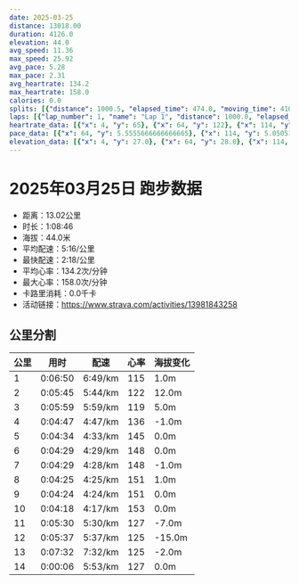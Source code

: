 ```yaml
---
date: 2025-03-25
distance: 13018.00
duration: 4126.0
elevation: 44.0
avg_speed: 11.36
max_speed: 25.92
avg_pace: 5.28
max_pace: 2.31
avg_heartrate: 134.2
max_heartrate: 158.0
calories: 0.0
splits: [{"distance": 1000.5, "elapsed_time": 474.0, "moving_time": 410.0, "average_speed": 2.44, "pace": 6.83061475409836, "average_heartrate": 115.01098901098901, "elevation_difference": 1.0, "split_number": 1}, {"distance": 1001.5, "elapsed_time": 345.0, "moving_time": 345.0, "average_speed": 2.9, "pace": 5.747137931034483, "average_heartrate": 122.43440233236151, "elevation_difference": 12.0, "split_number": 2}, {"distance": 998.5, "elapsed_time": 381.0, "moving_time": 359.0, "average_speed": 2.78, "pace": 5.9952158273381295, "average_heartrate": 119.01408450704226, "elevation_difference": 5.0, "split_number": 3}, {"distance": 999.5, "elapsed_time": 287.0, "moving_time": 287.0, "average_speed": 3.48, "pace": 4.789281609195402, "average_heartrate": 136.0801393728223, "elevation_difference": -1.0, "split_number": 4}, {"distance": 1003.0, "elapsed_time": 274.0, "moving_time": 274.0, "average_speed": 3.66, "pace": 4.553743169398906, "average_heartrate": 145.33941605839416, "elevation_difference": 0.0, "split_number": 5}, {"distance": 998.5, "elapsed_time": 269.0, "moving_time": 269.0, "average_speed": 3.71, "pace": 4.492371967654986, "average_heartrate": 148.1189591078067, "elevation_difference": 0.0, "split_number": 6}, {"distance": 1001.5, "elapsed_time": 269.0, "moving_time": 269.0, "average_speed": 3.72, "pace": 4.4802956989247305, "average_heartrate": 148.13011152416357, "elevation_difference": -1.0, "split_number": 7}, {"distance": 999.0, "elapsed_time": 265.0, "moving_time": 265.0, "average_speed": 3.77, "pace": 4.420875331564987, "average_heartrate": 151.07924528301888, "elevation_difference": 1.0, "split_number": 8}, {"distance": 998.5, "elapsed_time": 264.0, "moving_time": 264.0, "average_speed": 3.78, "pace": 4.409179894179894, "average_heartrate": 151.06439393939394, "elevation_difference": 0.0, "split_number": 9}, {"distance": 1002.0, "elapsed_time": 258.0, "moving_time": 258.0, "average_speed": 3.88, "pace": 4.295541237113402, "average_heartrate": 153.22868217054264, "elevation_difference": 0.0, "split_number": 10}, {"distance": 999.0, "elapsed_time": 404.0, "moving_time": 330.0, "average_speed": 3.03, "pace": 5.50056105610561, "average_heartrate": 127.32288401253919, "elevation_difference": -7.0, "split_number": 11}, {"distance": 998.5, "elapsed_time": 337.0, "moving_time": 337.0, "average_speed": 2.96, "pace": 5.630641891891892, "average_heartrate": 125.49253731343283, "elevation_difference": -15.0, "split_number": 12}, {"distance": 1001.0, "elapsed_time": 452.0, "moving_time": 452.0, "average_speed": 2.21, "pace": 7.541493212669683, "average_heartrate": 125.70777479892762, "elevation_difference": -2.0, "split_number": 13}, {"distance": 17.0, "elapsed_time": 6.0, "moving_time": 6.0, "average_speed": 2.83, "pace": 5.889293286219081, "average_heartrate": 127.0, "elevation_difference": 0.0, "split_number": 14}]
laps: [{"lap_number": 1, "name": "Lap 1", "distance": 1000.0, "elapsed_time": 472.0, "moving_time": 408.0, "average_speed": 2.45, "pace": 6.80273469387755, "average_heartrate": 113.125, "max_heartrate": 127, "start_date": "2025-03-25 19:17:58+00:00", "elevation_difference": 11.0}, {"lap_number": 2, "name": "Lap 2", "distance": 1000.0, "elapsed_time": 344.0, "moving_time": 344.0, "average_speed": 2.91, "pace": 5.7273883161512025, "average_heartrate": 122.875, "max_heartrate": 126, "start_date": "2025-03-25 19:25:52+00:00", "elevation_difference": 14.0}, {"lap_number": 3, "name": "Lap 3", "distance": 1000.0, "elapsed_time": 381.0, "moving_time": 360.0, "average_speed": 2.78, "pace": 5.9952158273381295, "average_heartrate": 117.75, "max_heartrate": 132, "start_date": "2025-03-25 19:31:37+00:00", "elevation_difference": 7.0}, {"lap_number": 4, "name": "Lap 4", "distance": 1000.0, "elapsed_time": 286.0, "moving_time": 286.0, "average_speed": 3.5, "pace": 4.761914285714285, "average_heartrate": 137.42857142857142, "max_heartrate": 144, "start_date": "2025-03-25 19:37:58+00:00", "elevation_difference": 0.0}, {"lap_number": 5, "name": "Lap 5", "distance": 1000.0, "elapsed_time": 273.0, "moving_time": 273.0, "average_speed": 3.66, "pace": 4.553743169398906, "average_heartrate": 145.625, "max_heartrate": 152, "start_date": "2025-03-25 19:42:45+00:00", "elevation_difference": 2.0}, {"lap_number": 6, "name": "Lap 6", "distance": 1000.0, "elapsed_time": 269.0, "moving_time": 269.0, "average_speed": 3.72, "pace": 4.4802956989247305, "average_heartrate": 148.875, "max_heartrate": 152, "start_date": "2025-03-25 19:47:19+00:00", "elevation_difference": 0.0}, {"lap_number": 7, "name": "Lap 7", "distance": 1000.0, "elapsed_time": 268.0, "moving_time": 268.0, "average_speed": 3.73, "pace": 4.46828418230563, "average_heartrate": 148.57142857142858, "max_heartrate": 151, "start_date": "2025-03-25 19:51:48+00:00", "elevation_difference": 2.0}, {"lap_number": 8, "name": "Lap 8", "distance": 1000.0, "elapsed_time": 265.0, "moving_time": 265.0, "average_speed": 3.77, "pace": 4.420875331564987, "average_heartrate": 151.0, "max_heartrate": 154, "start_date": "2025-03-25 19:56:16+00:00", "elevation_difference": 0.0}, {"lap_number": 9, "name": "Lap 9", "distance": 1000.0, "elapsed_time": 264.0, "moving_time": 264.0, "average_speed": 3.79, "pace": 4.39754617414248, "average_heartrate": 151.5, "max_heartrate": 155, "start_date": "2025-03-25 20:00:42+00:00", "elevation_difference": 0.0}, {"lap_number": 10, "name": "Lap 10", "distance": 1000.0, "elapsed_time": 257.0, "moving_time": 257.0, "average_speed": 3.89, "pace": 4.284498714652956, "average_heartrate": 153.42857142857142, "max_heartrate": 156, "start_date": "2025-03-25 20:05:06+00:00", "elevation_difference": 0.0}, {"lap_number": 11, "name": "Lap 11", "distance": 1000.0, "elapsed_time": 404.0, "moving_time": 331.0, "average_speed": 3.02, "pace": 5.518774834437085, "average_heartrate": 126.625, "max_heartrate": 154, "start_date": "2025-03-25 20:09:24+00:00", "elevation_difference": 2.0}, {"lap_number": 12, "name": "Lap 12", "distance": 1000.0, "elapsed_time": 337.0, "moving_time": 337.0, "average_speed": 2.97, "pace": 5.611683501683501, "average_heartrate": 124.875, "max_heartrate": 127, "start_date": "2025-03-25 20:16:08+00:00", "elevation_difference": 2.0}, {"lap_number": 13, "name": "Lap 13", "distance": 1000.0, "elapsed_time": 451.0, "moving_time": 451.0, "average_speed": 2.22, "pace": 7.507522522522521, "average_heartrate": 127.42857142857143, "max_heartrate": 133, "start_date": "2025-03-25 20:21:45+00:00", "elevation_difference": 8.0}, {"lap_number": 14, "name": "Lap 14", "distance": 18.74, "elapsed_time": 6.0, "moving_time": 6.0, "average_speed": 3.12, "pace": 5.341891025641025, "average_heartrate": 134.2, "max_heartrate": 158.0, "start_date": "2025-03-25 20:29:17+00:00", "elevation_difference": 0.0}]
heartrate_data: [{"x": 4, "y": 65}, {"x": 64, "y": 122}, {"x": 114, "y": 122}, {"x": 161, "y": 114}, {"x": 245, "y": 124}, {"x": 353, "y": 127}, {"x": 402, "y": 115}, {"x": 446, "y": 116}, {"x": 487, "y": 125}, {"x": 542, "y": 115}, {"x": 588, "y": 125}, {"x": 628, "y": 126}, {"x": 668, "y": 123}, {"x": 715, "y": 123}, {"x": 759, "y": 124}, {"x": 803, "y": 122}, {"x": 846, "y": 132}, {"x": 903, "y": 111}, {"x": 954, "y": 118}, {"x": 997, "y": 118}, {"x": 1041, "y": 121}, {"x": 1085, "y": 122}, {"x": 1159, "y": 99}, {"x": 1199, "y": 121}, {"x": 1238, "y": 132}, {"x": 1276, "y": 134}, {"x": 1315, "y": 133}, {"x": 1352, "y": 139}, {"x": 1388, "y": 140}, {"x": 1425, "y": 140}, {"x": 1461, "y": 144}, {"x": 1498, "y": 141}, {"x": 1535, "y": 140}, {"x": 1571, "y": 143}, {"x": 1607, "y": 144}, {"x": 1643, "y": 148}, {"x": 1677, "y": 147}, {"x": 1711, "y": 150}, {"x": 1747, "y": 152}, {"x": 1782, "y": 148}, {"x": 1817, "y": 148}, {"x": 1852, "y": 149}, {"x": 1887, "y": 152}, {"x": 1922, "y": 151}, {"x": 1957, "y": 148}, {"x": 1993, "y": 147}, {"x": 2028, "y": 148}, {"x": 2063, "y": 145}, {"x": 2099, "y": 150}, {"x": 2134, "y": 149}, {"x": 2170, "y": 144}, {"x": 2204, "y": 150}, {"x": 2239, "y": 151}, {"x": 2273, "y": 151}, {"x": 2308, "y": 150}, {"x": 2343, "y": 149}, {"x": 2378, "y": 152}, {"x": 2412, "y": 151}, {"x": 2446, "y": 154}, {"x": 2481, "y": 152}, {"x": 2515, "y": 154}, {"x": 2550, "y": 146}, {"x": 2584, "y": 151}, {"x": 2619, "y": 151}, {"x": 2654, "y": 150}, {"x": 2688, "y": 149}, {"x": 2723, "y": 152}, {"x": 2757, "y": 151}, {"x": 2791, "y": 153}, {"x": 2825, "y": 155}, {"x": 2859, "y": 153}, {"x": 2893, "y": 150}, {"x": 2927, "y": 154}, {"x": 2961, "y": 156}, {"x": 2994, "y": 156}, {"x": 3027, "y": 153}, {"x": 3061, "y": 152}, {"x": 3094, "y": 154}, {"x": 3202, "y": 107}, {"x": 3244, "y": 121}, {"x": 3286, "y": 124}, {"x": 3330, "y": 126}, {"x": 3369, "y": 131}, {"x": 3423, "y": 128}, {"x": 3473, "y": 122}, {"x": 3518, "y": 125}, {"x": 3561, "y": 126}, {"x": 3604, "y": 127}, {"x": 3646, "y": 125}, {"x": 3694, "y": 124}, {"x": 3743, "y": 126}, {"x": 3782, "y": 122}, {"x": 3824, "y": 124}, {"x": 3866, "y": 133}, {"x": 3909, "y": 122}, {"x": 3951, "y": 128}, {"x": 4010, "y": 128}, {"x": 4152, "y": 133}, {"x": 4196, "y": 126}, {"x": 4245, "y": 122}]
pace_data: [{"x": 64, "y": 5.5555666666666665}, {"x": 114, "y": 5.050515151515151}, {"x": 161, "y": 7.575772727272726}, {"x": 245, "y": 7.246391304347826}, {"x": 353, "y": 4.761914285714285}, {"x": 402, "y": 6.6666799999999995}, {"x": 446, "y": 5.050515151515151}, {"x": 487, "y": 5.5555666666666665}, {"x": 542, "y": 6.6666799999999995}, {"x": 588, "y": 5.376354838709677}, {"x": 628, "y": 5.208343749999999}, {"x": 668, "y": 4.629638888888889}, {"x": 715, "y": 6.41026923076923}, {"x": 759, "y": 5.376354838709677}, {"x": 803, "y": 5.5555666666666665}, {"x": 846, "y": 5.5555666666666665}, {"x": 903, "y": 6.944458333333333}, {"x": 954, "y": 4.901970588235294}, {"x": 997, "y": 5.5555666666666665}, {"x": 1041, "y": 6.6666799999999995}, {"x": 1085, "y": 5.747137931034483}, {"x": 1159, "y": 4.901970588235294}, {"x": 1199, "y": 5.050515151515151}, {"x": 1238, "y": 4.901970588235294}, {"x": 1276, "y": 5.050515151515151}, {"x": 1315, "y": 4.629638888888889}, {"x": 1352, "y": 4.504513513513513}, {"x": 1388, "y": 4.504513513513513}, {"x": 1425, "y": 4.761914285714285}, {"x": 1461, "y": 4.761914285714285}, {"x": 1498, "y": 4.901970588235294}, {"x": 1535, "y": 4.901970588235294}, {"x": 1571, "y": 4.761914285714285}, {"x": 1607, "y": 4.629638888888889}, {"x": 1643, "y": 4.504513513513513}, {"x": 1677, "y": 4.385973684210526}, {"x": 1711, "y": 4.385973684210526}, {"x": 1747, "y": 4.761914285714285}, {"x": 1782, "y": 4.385973684210526}, {"x": 1817, "y": 4.629638888888889}, {"x": 1852, "y": 4.504513513513513}, {"x": 1887, "y": 4.2735128205128206}, {"x": 1922, "y": 4.761914285714285}, {"x": 1957, "y": 4.761914285714285}, {"x": 1993, "y": 4.761914285714285}, {"x": 2028, "y": 4.385973684210526}, {"x": 2063, "y": 4.385973684210526}, {"x": 2099, "y": 4.504513513513513}, {"x": 2134, "y": 4.2735128205128206}, {"x": 2170, "y": 4.629638888888889}, {"x": 2204, "y": 4.504513513513513}, {"x": 2239, "y": 4.385973684210526}, {"x": 2273, "y": 4.629638888888889}, {"x": 2308, "y": 4.504513513513513}, {"x": 2343, "y": 4.385973684210526}, {"x": 2378, "y": 4.166675}, {"x": 2412, "y": 4.385973684210526}, {"x": 2446, "y": 4.504513513513513}, {"x": 2481, "y": 4.504513513513513}, {"x": 2515, "y": 4.761914285714285}, {"x": 2550, "y": 4.2735128205128206}, {"x": 2584, "y": 4.166675}, {"x": 2619, "y": 4.504513513513513}, {"x": 2654, "y": 4.385973684210526}, {"x": 2688, "y": 4.385973684210526}, {"x": 2723, "y": 4.504513513513513}, {"x": 2757, "y": 4.385973684210526}, {"x": 2791, "y": 4.385973684210526}, {"x": 2825, "y": 4.166675}, {"x": 2859, "y": 4.2735128205128206}, {"x": 2893, "y": 4.385973684210526}, {"x": 2927, "y": 4.385973684210526}, {"x": 2961, "y": 4.166675}, {"x": 2994, "y": 4.385973684210526}, {"x": 3027, "y": 4.385973684210526}, {"x": 3061, "y": 4.166675}, {"x": 3094, "y": 4.166675}, {"x": 3202, "y": 144.92782608695651}, {"x": 3244, "y": 4.761914285714285}, {"x": 3286, "y": 5.5555666666666665}, {"x": 3330, "y": 5.208343749999999}, {"x": 3369, "y": 4.901970588235294}, {"x": 3423, "y": 13.888916666666667}, {"x": 3473, "y": 5.208343749999999}, {"x": 3518, "y": 6.172851851851851}, {"x": 3561, "y": 5.208343749999999}, {"x": 3604, "y": 5.050515151515151}, {"x": 3646, "y": 6.172851851851851}, {"x": 3694, "y": 5.5555666666666665}, {"x": 3743, "y": 7.246391304347826}, {"x": 3782, "y": 5.050515151515151}, {"x": 3824, "y": 5.5555666666666665}, {"x": 3866, "y": 5.5555666666666665}, {"x": 3909, "y": 5.050515151515151}, {"x": 3951, "y": 5.376354838709677}, {"x": 4010, "y": 17.749414270500534}, {"x": 4152, "y": 5.747137931034483}, {"x": 4196, "y": 5.208343749999999}, {"x": 4245, "y": 5.208343749999999}]
elevation_data: [{"x": 4, "y": 27.0}, {"x": 64, "y": 28.0}, {"x": 114, "y": 30.0}, {"x": 161, "y": 28.0}, {"x": 245, "y": 27.0}, {"x": 353, "y": 27.0}, {"x": 402, "y": 27.0}, {"x": 446, "y": 27.0}, {"x": 487, "y": 28.0}, {"x": 542, "y": 29.0}, {"x": 588, "y": 33.0}, {"x": 628, "y": 35.0}, {"x": 668, "y": 33.0}, {"x": 715, "y": 36.0}, {"x": 759, "y": 38.0}, {"x": 803, "y": 39.0}, {"x": 846, "y": 42.0}, {"x": 903, "y": 44.0}, {"x": 954, "y": 44.0}, {"x": 997, "y": 43.0}, {"x": 1041, "y": 42.0}, {"x": 1085, "y": 43.0}, {"x": 1159, "y": 45.0}, {"x": 1199, "y": 45.0}, {"x": 1238, "y": 45.0}, {"x": 1276, "y": 44.0}, {"x": 1315, "y": 44.0}, {"x": 1352, "y": 44.0}, {"x": 1388, "y": 44.0}, {"x": 1425, "y": 44.0}, {"x": 1461, "y": 44.0}, {"x": 1498, "y": 44.0}, {"x": 1535, "y": 44.0}, {"x": 1571, "y": 44.0}, {"x": 1607, "y": 44.0}, {"x": 1643, "y": 44.0}, {"x": 1677, "y": 44.0}, {"x": 1711, "y": 44.0}, {"x": 1747, "y": 44.0}, {"x": 1782, "y": 45.0}, {"x": 1817, "y": 44.0}, {"x": 1852, "y": 44.0}, {"x": 1887, "y": 44.0}, {"x": 1922, "y": 44.0}, {"x": 1957, "y": 45.0}, {"x": 1993, "y": 44.0}, {"x": 2028, "y": 45.0}, {"x": 2063, "y": 44.0}, {"x": 2099, "y": 44.0}, {"x": 2134, "y": 45.0}, {"x": 2170, "y": 45.0}, {"x": 2204, "y": 43.0}, {"x": 2239, "y": 44.0}, {"x": 2273, "y": 43.0}, {"x": 2308, "y": 43.0}, {"x": 2343, "y": 43.0}, {"x": 2378, "y": 43.0}, {"x": 2412, "y": 43.0}, {"x": 2446, "y": 44.0}, {"x": 2481, "y": 43.0}, {"x": 2515, "y": 44.0}, {"x": 2550, "y": 44.0}, {"x": 2584, "y": 44.0}, {"x": 2619, "y": 43.0}, {"x": 2654, "y": 44.0}, {"x": 2688, "y": 44.0}, {"x": 2723, "y": 44.0}, {"x": 2757, "y": 43.0}, {"x": 2791, "y": 44.0}, {"x": 2825, "y": 44.0}, {"x": 2859, "y": 43.0}, {"x": 2893, "y": 44.0}, {"x": 2927, "y": 44.0}, {"x": 2961, "y": 43.0}, {"x": 2994, "y": 43.0}, {"x": 3027, "y": 44.0}, {"x": 3061, "y": 44.0}, {"x": 3094, "y": 44.0}, {"x": 3202, "y": 43.0}, {"x": 3244, "y": 42.0}, {"x": 3286, "y": 40.0}, {"x": 3330, "y": 41.0}, {"x": 3369, "y": 41.0}, {"x": 3423, "y": 40.0}, {"x": 3473, "y": 39.0}, {"x": 3518, "y": 35.0}, {"x": 3561, "y": 34.0}, {"x": 3604, "y": 33.0}, {"x": 3646, "y": 29.0}, {"x": 3694, "y": 31.0}, {"x": 3743, "y": 29.0}, {"x": 3782, "y": 25.0}, {"x": 3824, "y": 22.0}, {"x": 3866, "y": 21.0}, {"x": 3909, "y": 21.0}, {"x": 3951, "y": 21.0}, {"x": 4010, "y": 18.0}, {"x": 4152, "y": 22.0}, {"x": 4196, "y": 22.0}, {"x": 4245, "y": 21.0}]
---
```


# 2025年03月25日 跑步数据

- 距离：13.02公里
- 时长：1:08:46
- 海拔：44.0米
- 平均配速：5:16/公里
- 最快配速：2:18/公里
- 平均心率：134.2次/分钟
- 最大心率：158.0次/分钟
- 卡路里消耗：0.0千卡
- 活动链接：https://www.strava.com/activities/13981843258

## 公里分割

| 公里 | 用时 | 配速 | 心率 | 海拔变化 |
|------|------|------|------|------|
| 1 | 0:06:50 | 6:49/km | 115 | 1.0m |
| 2 | 0:05:45 | 5:44/km | 122 | 12.0m |
| 3 | 0:05:59 | 5:59/km | 119 | 5.0m |
| 4 | 0:04:47 | 4:47/km | 136 | -1.0m |
| 5 | 0:04:34 | 4:33/km | 145 | 0.0m |
| 6 | 0:04:29 | 4:29/km | 148 | 0.0m |
| 7 | 0:04:29 | 4:28/km | 148 | -1.0m |
| 8 | 0:04:25 | 4:25/km | 151 | 1.0m |
| 9 | 0:04:24 | 4:24/km | 151 | 0.0m |
| 10 | 0:04:18 | 4:17/km | 153 | 0.0m |
| 11 | 0:05:30 | 5:30/km | 127 | -7.0m |
| 12 | 0:05:37 | 5:37/km | 125 | -15.0m |
| 13 | 0:07:32 | 7:32/km | 125 | -2.0m |
| 14 | 0:00:06 | 5:53/km | 127 | 0.0m |

